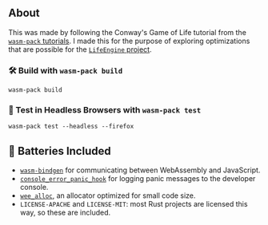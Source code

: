## About

This was made by following the Conway's Game of Life tutorial from the
[`wasm-pack` tutorials][tutorials]. I made this for the purpose of exploring
optimizations that are possible for the [`LifeEngine` project][lifeengine].

[tutorials]: https://rustwasm.github.io/docs/wasm-pack/tutorials/index.html
[lifeengine]: https://github.com/MaxRobinsonTheGreat/LifeEngine

### 🛠️ Build with `wasm-pack build`

```
wasm-pack build
```

### 🔬 Test in Headless Browsers with `wasm-pack test`

```
wasm-pack test --headless --firefox
```

## 🔋 Batteries Included

* [`wasm-bindgen`](https://github.com/rustwasm/wasm-bindgen) for communicating
  between WebAssembly and JavaScript.
* [`console_error_panic_hook`](https://github.com/rustwasm/console_error_panic_hook)
  for logging panic messages to the developer console.
* [`wee_alloc`](https://github.com/rustwasm/wee_alloc), an allocator optimized
  for small code size.
* `LICENSE-APACHE` and `LICENSE-MIT`: most Rust projects are licensed this way, so these are included.

